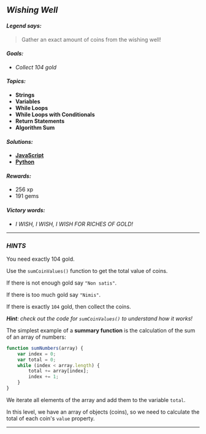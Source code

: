 ## _Wishing Well_

#### _Legend says:_
> Gather an exact amount of coins from the wishing well!

#### _Goals:_
+ _Collect 104 gold_

#### _Topics:_
+ **Strings**
+ **Variables**
+ **While Loops**
+ **While Loops with Conditionals**
+ **Return Statements**
+ **Algorithm Sum**

#### _Solutions:_
+ **[JavaScript](wishingWell.js)**
+ **[Python](wishing_well.py)**

#### _Rewards:_
+ 256 xp
+ 191 gems

#### _Victory words:_
+ _I WISH, I WISH, I WISH FOR RICHES OF GOLD!_

___

### _HINTS_

You need exactly 104 gold.

Use the `sumCoinValues()` function to get the total value of coins.

If there is not enough gold say `"Non satis"`.

If there is too much gold say `"Nimis"`.

If there is exactly `104` gold, then collect the coins.

_**Hint**: check out the code for `sumCoinValues()` to understand how it works!_

The simplest example of a **summary function** is the calculation of the sum of an array of numbers:

```javascript
function sumNumbers(array) {
    var index = 0;
    var total = 0;
    while (index < array.length) {
        total += array[index];
        index += 1;
    }
}
```

We iterate all elements of the array and add them to the variable `total`.

In this level, we have an array of objects (coins), so we need to calculate the total of each coin's `value` property.

___
